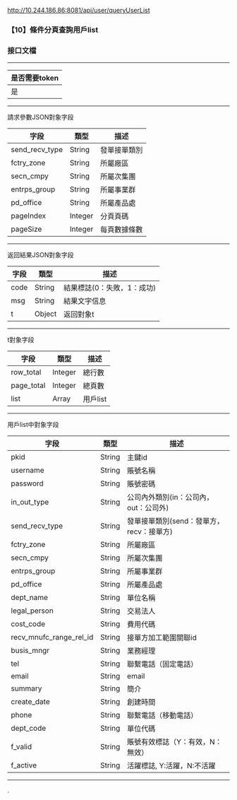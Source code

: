 http://10.244.186.86:8081/api/user/queryUserList

### 【10】條件分頁查詢用戶list

### 接口文檔

***

| 是否需要token |
| --------- |
| 是         |

***

請求參數JSON對象字段

| 字段             | 類型      | 描述     |
| -------------- | ------- | ------ |
| send_recv_type | String  | 發單接單類別 |
| fctry_zone     | String  | 所屬廠區   |
| secn_cmpy      | String  | 所屬次集團  |
| entrps_group   | String  | 所屬事業群  |
| pd_office      | String  | 所屬產品處  |
| pageIndex      | Integer | 分頁頁碼   |
| pageSize       | Integer | 每頁數據條數 |

***

返回結果JSON對象字段

| 字段   | 類型     | 描述              |
| ---- | ------ | --------------- |
| code | String | 結果標誌(0：失敗，1：成功) |
| msg  | String | 結果文字信息          |
| t    | Object | 返回對象t           |

***

t對象字段

| 字段         | 類型      | 描述     |
| ---------- | ------- | ------ |
| row_total  | Integer | 總行數    |
| page_total | Integer | 總頁數    |
| list       | Array   | 用戶list |

****

用戶list中對象字段

| 字段                      | 類型     | 描述                        |
| ----------------------- | ------ | ------------------------- |
| pkid                    | String | 主鍵id                      |
| username                | String | 賬號名稱                      |
| password                | String | 賬號密碼                      |
| in_out_type             | String | 公司內外類別(in：公司內，out：公司外)    |
| send_recv_type          | String | 發單接單類別(send：發單方，recv：接單方) |
| fctry_zone              | String | 所屬廠區                      |
| secn_cmpy               | String | 所屬次集團                     |
| entrps_group            | String | 所屬事業群                     |
| pd_office               | String | 所屬產品處                     |
| dept_name               | String | 單位名稱                      |
| legal_person            | String | 交易法人                      |
| cost_code               | String | 費用代碼                      |
| recv_mnufc_range_rel_id | String | 接單方加工範圍關聯id               |
| busis_mngr              | String | 業務經理                      |
| tel                     | String | 聯繫電話（固定電話）                |
| email                   | String | email                     |
| summary                 | String | 簡介                        |
| create_date             | String | 創建時間                      |
| phone                   | String | 聯繫電話（移動電話）                |
| dept_code               | String | 單位代碼                      |
| f_valid                 | String | 賬號有效標誌（Y：有效，N：無效）         |
| f_active                | String | 活躍標誌, Y:活躍，N:不活躍          |

****

.
